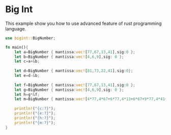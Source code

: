 # Big Int
This example show you how to use advanced feature of rust programming language. 

```rust
use bigint::BigNumber;

fn main(){
	let a=BigNumber { mantissa:vec![77,67,13,41],sig:0 };
	let b=BigNumber { mantissa:vec![4,6,9],sig: 0 };
	let c=a+&b;
	
	let d=BigNumber { mantissa:vec![81,73,22,41],sig:0};
	let e=d-&b;
	
	let f=BigNumber { mantissa:vec![77,67,13,41],sig:0 };
	let g=BigNumber { mantissa:vec![4,6,9],sig: 0 };
	let h=g*&f;
	let m=BigNumber { mantissa:vec![4*77,4*67+6*77,4*13+6*67+9*77,4*41+6*13+9*67,6*41+9*13,9*41],sig:0};
	
	println!("{c:?}");
	println!("{e:?}");
	println!("{h:?}");
	println!("{m:?}");
}
```
